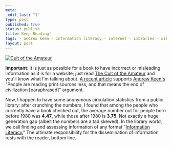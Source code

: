 ```yaml
--- 
meta: 
_edit_last: "1" 
type: post 
published: true 
status: publish 
title: Keep Reading! 
tags: - andrew keen - information literacy - internet - Libraries - wikipedia 
layout: post 
--- 
```


[![Cult of the Amateur](http://books.google.com/books?id=W4YuAAAACAAJ&printsec=frontcover&img=1&zoom=1&sig=l5vDLsya7ieCQcjE8lzq0uoJFm4)](http://books.google.com/books?id=W4YuAAAACAAJ)

**Important**: It is just as possible for a book to have incorrect or misleading information as it is for a website; just read [The Cult of the Amateur](http://books.google.com/books?id=W4YuAAAACAAJ) and you'll know what I'm talking about. [A recent article](http://www.timesonline.co.uk/tol/comment/columnists/magnus_linklater/article3193083.ece) supports [Andrew Keen's ](http://andrewkeen.typepad.com/) "People are reading print sources less, and that means the end of civilization [paraphrased]" argument.

Now, I happen to have some anonymous circulation statistics from a public library: after crunching the numbers, I found that among the people who currently have a book checked out, the average number out for people born before 1980 was **4.47**, while those after 1980 is **3.75**. Not exactly a huge generation gap (albeit the numbers are a tad skewed). In the library world, we call finding and assessing information of any format "[Information Literacy.](http://en.wikipedia.org/wiki/Information_literacy)" The ultimate responsibility for the dissemination of information rests with the reader, bottom line.